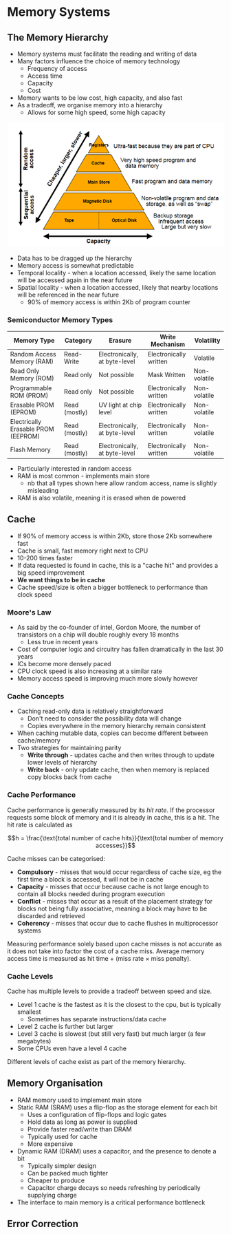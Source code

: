 # Memory Systems

## The Memory Hierarchy

- Memory systems must facilitate the reading and writing of data
- Many factors influence the choice of memory technology
  - Frequency of access
  - Access time
  - Capacity
  - Cost
- Memory wants to be low cost, high capacity, and also fast
- As a tradeoff, we organise memory into a hierarchy
  - Allows for some high speed, some high capacity

![](./img/hierarchy.png)

- Data has to be dragged up the hierarchy
- Memory access is somewhat predictable
- Temporal locality - when a location accessed, likely the same location will be accessed again in the near future
- Spatial locality - when a location accessed, likely that nearby locations will be referenced in the near future
  - 90% of memory access is within 2Kb of program counter

### Semiconductor Memory Types

| Memory Type                         | Category      | Erasure                       | Write Mechanism        | Volatility   |
| ----------------------------------- | ------------- | ----------------------------- | ---------------------- | ------------ |
| Random Access Memory (RAM)          | Read-Write    | Electronically, at byte-level | Electronically written | Volatile     |
| Read Only Memory (ROM)              | Read only     | Not possible                  | Mask Written           | Non-volatile |
| Programmable ROM (PROM)             | Read only     | Not possible                  | Electronically written | Non-volatile |
| Erasable PROM (EPROM)               | Read (mostly) | UV light at chip level        | Electronically written | Non-volatile |
| Electrically Erasable PROM (EEPROM) | Read (mostly) | Electronically, at byte-level | Electronically written | Non-volatile |
| Flash Memory                        | Read (mostly) | Electronically, at byte-level | Electronically written | Non-volatile |

- Particularly interested in random access
- RAM is most common - implements main store
  - nb that all types shown here allow random access, name is slightly misleading
- RAM is also volatile, meaning it is erased when de powered

## Cache

- If 90% of memory access is within 2Kb, store those 2Kb somewhere fast
- Cache is small, fast memory right next to CPU
- 10-200 times faster
- If data requested is found in cache, this is a "cache hit" and provides a big speed improvement
- **We want things to be in cache**
- Cache speed/size is often a bigger bottleneck to performance than clock speed

### Moore's Law

- As said by the co-founder of intel, Gordon Moore, the number of transistors on a chip will double roughly every 18 months
  - Less true in recent years
- Cost of computer logic and circuitry has fallen dramatically in the last 30 years
- ICs become more densely paced
- CPU clock speed is also increasing at a similar rate
- Memory access speed is improving much more slowly however

### Cache Concepts

- Caching read-only data is relatively straightforward
  - Don't need to consider the possibility data will change
  - Copies everywhere in the memory hierarchy remain consistent
- When caching mutable data, copies can become different between cache/memory
- Two strategies for maintaining parity
  - **Write through** - updates cache and then writes through to update lower levels of hierarchy
  - **Write back** - only update cache, then when memory is replaced copy blocks back from cache

### Cache Performance

Cache performance is generally measured by its _hit rate_. If the processor requests some block of memory and it is already in cache, this is a hit. The hit rate is calculated as

$$h = \frac{\text{total number of cache hits}}{\text{total number of memory accesses}}$$

Cache misses can be categorised:

- **Compulsory** - misses that would occur regardless of cache size, eg the first time a block is accessed, it will not be in cache
- **Capacity** - misses that occur because cache is not large enough to contain all blocks needed during program execution
- **Conflict** - misses that occur as a result of the placement strategy for blocks not being fully associative, meaning a block may have to be discarded and retrieved
- **Coherency** - misses that occur due to cache flushes in multiprocessor systems

Measuring performance solely based upon cache misses is not accurate as it does not take into factor the cost of a cache miss. Average memory access time is measured as hit time + (miss rate $\times$ miss penalty).

### Cache Levels

Cache has multiple levels to provide a tradeoff between speed and size.

- Level 1 cache is the fastest as it is the closest to the cpu, but is typically smallest
  - Sometimes has separate instructions/data cache
- Level 2 cache is further but larger
- Level 3 cache is slowest (but still very fast) but much larger (a few megabytes)
- Some CPUs even have a level 4 cache

Different levels of cache exist as part of the memory hierarchy.

## Memory Organisation

- RAM memory used to implement main store
- Static RAM (SRAM) uses a flip-flop as the storage element for each bit
  - Uses a configuration of flip-flops and logic gates
  - Hold data as long as power is supplied
  - Provide faster read/write than DRAM
  - Typically used for cache
  - More expensive
- Dynamic RAM (DRAM) uses a capacitor, and the presence to denote a bit
  - Typically simpler design
  - Can be packed much tighter
  - Cheaper to produce
  - Capacitor charge decays so needs refreshing by periodically supplying charge
- The interface to main memory is a critical performance bottleneck

## Error Correction
